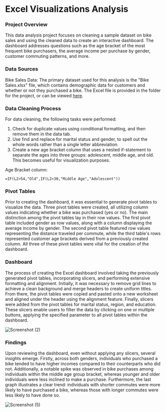 # Excel Visualizations Analysis

### Project Overview

This data analysis project focuses on cleaning a sample dataset on bike sales and using the cleaned data to create an interactive dashboard. The dashboard addresses questions such as the age bracket of the most frequent bike purchasers, the average income per purchase by gender, customer commuting patterns, and more.

### Data Sources

Bike Sales Data: The primary dataset used for this analysis is the "Bike Sales.xlsx" file, which contains demographic data for customers and whether or not they purchased a bike. The Excel file is provided in the folder for the project, or can be viewed [here](https://view.officeapps.live.com/op/view.aspx?src=https%3A%2F%2Fraw.githubusercontent.com%2Flkolb10%2FData_Projects%2Fmain%2FExcel%2520Visualizations%2FBike%2520Sales.xlsx&wdOrigin=BROWSELINK).

### Data Cleaning Process

For data cleaning, the following tasks were performed:

1. Check for duplicate values using conditional formatting, and then remove them in the data tab.
2. Use find and replace for marital status and gender, to spell out the whole words rather than a single letter abbreviation.
3. Create a new age bracket column that uses a nested if-statement to separate the ages into three groups: adolescent, middle age, and old. This becomes useful for visualization purposes.

Age Bracket column:

```excel
=IF(L2>54,"Old",IF(L2>30,"Middle Age","Adolescent"))
```

### Pivot Tables

Prior to creating the dashboard, it was essential to generate pivot tables to visualize the data. Three pivot tables were created, all utilizing column values indicating whether a bike was purchased (yes or no). The main distinction among the pivot tables lay in their row values. The first pivot table included gender as row values, along with a column displaying the average income by gender. The second pivot table featured row values representing the distance traveled per commute, while the third table's rows represented customer age brackets derived from a previously created column. All three of these pivot tables were vital for the creation of the dashboard.

### Dashboard

The process of creating the Excel dashboard involved taking the previously generated pivot tables, incorporating slicers, and performing extensive formatting and alignment. Initially, it was necessary to remove grid lines to achieve a clean background and merge headers to create uniform titles. From there, the pivot tables were copied and pasted onto a new worksheet and aligned under the header using the alignment feature. Finally, slicers were added from the pivot tables for marital status, region, and education. These slicers enable users to filter the data by clicking on one or multiple buttons, applying the specified parameter to all pivot tables within the dashboard.

![Screenshot (2)](https://github.com/lkolb10/Data_Projects/assets/136652895/60084322-a237-46fa-a136-40d36bd28579)

### Findings

Upon reviewing the dashboard, even without applying any slicers, several insights emerge. Firstly, across both genders, individuals who purchased a bike tended to have higher incomes compared to their counterparts who did not. Additionally, a notable spike was observed in bike purchases among individuals within the middle age group bracket, whereas younger and older individuals were less inclined to make a purchase. Furthermore, the last graph illustrates a clear trend: individuals with shorter commutes were more likely to have purchased a bike, whereas those with longer commutes were less likely to have done so.

![Screenshot (5)](https://github.com/lkolb10/Data_Projects/assets/136652895/4b1651e7-b0f6-4481-993c-746573c73774)

